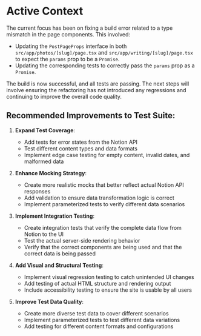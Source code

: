 # Active Context

The current focus has been on fixing a build error related to a type mismatch in the page components. This involved:

- Updating the `PostPageProps` interface in both `src/app/photos/[slug]/page.tsx` and `src/app/writing/[slug]/page.tsx` to expect the `params` prop to be a `Promise`.
- Updating the corresponding tests to correctly pass the `params` prop as a `Promise`.

The build is now successful, and all tests are passing. The next steps will involve ensuring the refactoring has not introduced any regressions and continuing to improve the overall code quality.

## Recommended Improvements to Test Suite:

1. **Expand Test Coverage**:
   - Add tests for error states from the Notion API
   - Test different content types and data formats
   - Implement edge case testing for empty content, invalid dates, and malformed data

2. **Enhance Mocking Strategy**:
   - Create more realistic mocks that better reflect actual Notion API responses
   - Add validation to ensure data transformation logic is correct
   - Implement parameterized tests to verify different data scenarios

3. **Implement Integration Testing**:
   - Create integration tests that verify the complete data flow from Notion to the UI
   - Test the actual server-side rendering behavior
   - Verify that the correct components are being used and that the correct data is being passed

4. **Add Visual and Structural Testing**:
   - Implement visual regression testing to catch unintended UI changes
   - Add testing of actual HTML structure and rendering output
   - Include accessibility testing to ensure the site is usable by all users

5. **Improve Test Data Quality**:
   - Create more diverse test data to cover different scenarios
   - Implement parameterized tests to test different data variations
   - Add testing for different content formats and configurations
